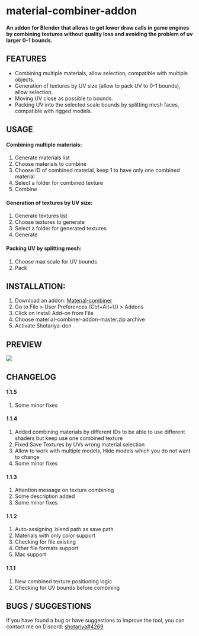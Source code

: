 material-combiner-addon
===========
#### An addon for Blender that allows to get lower draw calls in game engines by combining textures without quality loss and avoiding the problem of uv larger 0-1 bounds.

## FEATURES
* Combining multiple materials, allow selection, compatible with multiple objects.
* Generation of textures by UV size (allow to pack UV to 0-1 bounds), allow selection.
* Moving UV close as possible to bounds.
* Packing UV into the selected scale bounds by splitting mesh faces, compatible with rigged models.


## USAGE
#### Combining multiple materials:
1. Generate materials list
2. Choose materials to combine
3. Choose ID of combined material, keep 1 to have only one combined material
4. Select a folder for combined texture
5. Combine
#### Generation of textures by UV size:
1. Generate textures list
2. Choose textures to generate
3. Select a folder for generated textures
4. Generate
#### Packing UV by splitting mesh:
1. Choose max scale for UV bounds
2. Pack


## INSTALLATION:
1. Download an addon: [Material-combiner](https://github.com/Grim-es/material-combiner-addon/archive/master.zip)
2. Go to File > User Preferences (Ctrl+Alt+U) > Addons
3. Click on Install Add-on from File
4. Choose material-combiner-addon-master.zip archive
5. Activate Shotariya-don


## PREVIEW
![](http://webgrimes.com/Preview.png#)

## CHANGELOG
#### 1.1.5
1. Some minor fixes
#### 1.1.4
1. Added combining materials by different IDs to be able to use different shaders but keep use one combined texture
2. Fixed Save Textures by UVs wrong material selection
3. Allow to work with multiple models, Hide models which you do not want to change
4. Some minor fixes
#### 1.1.3
1. Attention message on texture combining
2. Some description added
3. Some minor fixes
#### 1.1.2
1. Auto-assigning .blend path as save path
2. Materials with only color support
3. Checking for file existing
4. Other file formats support
5. Mac support
#### 1.1.1
1. New combined texture positioning logic
2. Checking for UV bounds before combining


## BUGS / SUGGESTIONS
If you have found a bug or have suggestions to improve the tool, you can contact me on Discord: [shotariya#4269](https://discordapp.com/users/275608234595713024)
